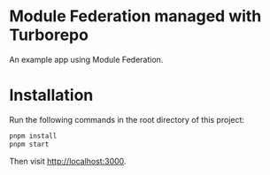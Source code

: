 Module Federation managed with Turborepo
===============================================

An example app using Module Federation.


# Installation

Run the following commands in the root directory of this project:

```sh
pnpm install
pnpm start
```

Then visit [http://localhost:3000](https://localhost:3000/).
